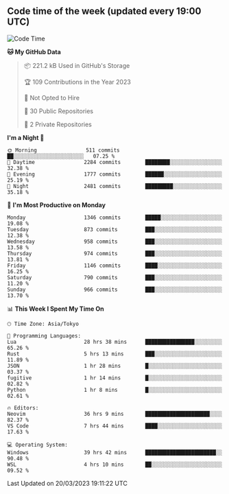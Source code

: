 ## Code time of the week (updated every 19:00 UTC)

<!--START_SECTION:waka-->
![Code Time](http://img.shields.io/badge/Code%20Time-1%2C676%20hrs-blue)

**🐱 My GitHub Data** 

> 📦 221.2 kB Used in GitHub's Storage 
 > 
> 🏆 109 Contributions in the Year 2023
 > 
> 🚫 Not Opted to Hire
 > 
> 📜 30 Public Repositories 
 > 
> 🔑 2 Private Repositories 
 > 
**I'm a Night 🦉** 

```text
🌞 Morning                511 commits         ██░░░░░░░░░░░░░░░░░░░░░░░   07.25 % 
🌆 Daytime                2284 commits        ████████░░░░░░░░░░░░░░░░░   32.38 % 
🌃 Evening                1777 commits        ██████░░░░░░░░░░░░░░░░░░░   25.19 % 
🌙 Night                  2481 commits        █████████░░░░░░░░░░░░░░░░   35.18 % 
```
📅 **I'm Most Productive on Monday** 

```text
Monday                   1346 commits        █████░░░░░░░░░░░░░░░░░░░░   19.08 % 
Tuesday                  873 commits         ███░░░░░░░░░░░░░░░░░░░░░░   12.38 % 
Wednesday                958 commits         ███░░░░░░░░░░░░░░░░░░░░░░   13.58 % 
Thursday                 974 commits         ███░░░░░░░░░░░░░░░░░░░░░░   13.81 % 
Friday                   1146 commits        ████░░░░░░░░░░░░░░░░░░░░░   16.25 % 
Saturday                 790 commits         ███░░░░░░░░░░░░░░░░░░░░░░   11.20 % 
Sunday                   966 commits         ███░░░░░░░░░░░░░░░░░░░░░░   13.70 % 
```


📊 **This Week I Spent My Time On** 

```text
🕑︎ Time Zone: Asia/Tokyo

💬 Programming Languages: 
Lua                      28 hrs 38 mins      ████████████████░░░░░░░░░   65.26 % 
Rust                     5 hrs 13 mins       ███░░░░░░░░░░░░░░░░░░░░░░   11.89 % 
JSON                     1 hr 28 mins        █░░░░░░░░░░░░░░░░░░░░░░░░   03.37 % 
fugitive                 1 hr 14 mins        █░░░░░░░░░░░░░░░░░░░░░░░░   02.82 % 
Python                   1 hr 8 mins         █░░░░░░░░░░░░░░░░░░░░░░░░   02.61 % 

🔥 Editors: 
Neovim                   36 hrs 9 mins       █████████████████████░░░░   82.37 % 
VS Code                  7 hrs 44 mins       ████░░░░░░░░░░░░░░░░░░░░░   17.63 % 

💻 Operating System: 
Windows                  39 hrs 42 mins      ███████████████████████░░   90.48 % 
WSL                      4 hrs 10 mins       ██░░░░░░░░░░░░░░░░░░░░░░░   09.52 % 
```


 Last Updated on 20/03/2023 19:11:22 UTC
<!--END_SECTION:waka-->
